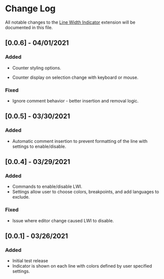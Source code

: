 # Change Log

All notable changes to the [Line Width Indicator](https://github.com/lbragile/Line-Width-Indicator) extension will be documented in this file.

<!-- Check [Keep a Changelog](http://keepachangelog.com/) for recommendations on how to structure this file. -->

## [0.0.6] - 04/01/2021

### Added

- Counter styling options.

- Counter display on selection change with keyboard or mouse.

### Fixed

- Ignore comment behavior - better insertion and removal logic.

## [0.0.5] - 03/30/2021

### Added

- Automatic comment insertion to prevent formatting of the line with settings to enable/disable.

## [0.0.4] - 03/29/2021

### Added

- Commands to enable/disable LWI.
- Settings allow user to choose colors, breakpoints, and add languages to exclude.

### Fixed

- Issue where editor change caused LWI to disable.

## [0.0.1] - 03/26/2021

### Added

- Initial test release
- Indicator is shown on each line with colors defined by user specified settings.

<!-- Added, Fixed, Changed, Removed -->
